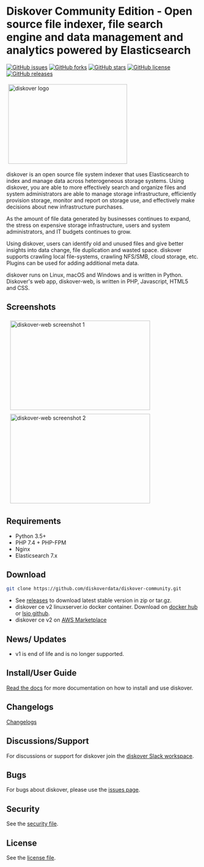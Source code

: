 # Diskover Community Edition - Open source file indexer, file search engine and data management and analytics powered by Elasticsearch

[![GitHub issues](https://img.shields.io/github/issues/diskoverdata/diskover-community)](https://github.com/diskoverdata/diskover-community/issues)
[![GitHub forks](https://img.shields.io/github/forks/diskoverdata/diskover-community)](https://github.com/diskoverdata/diskover-community/network)
[![GitHub stars](https://img.shields.io/github/stars/diskoverdata/diskover-community)](https://github.com/diskoverdata/diskover-community/stargazers)
[![GitHub license](https://img.shields.io/github/license/diskoverdata/diskover-community)](https://github.com/diskoverdata/diskover-community/blob/master/LICENSE)
[![GitHub releases](https://img.shields.io/github/release/diskoverdata/diskover-community)](https://github.com/diskoverdata/diskover-community/releases)

<img width="311" height="208" src="https://diskoverdata.com/wp-content/uploads/2024/08/diskover_logo_color_trimmed.png" hspace="5" vspace="5" alt="diskover logo">

diskover is an open source file system indexer that uses Elasticsearch to index and manage data across heterogeneous storage systems. Using diskover, you are able to more effectively search and organize files and system administrators are able to manage storage infrastructure, efficiently provision storage, monitor and report on storage use, and effectively make decisions about new infrastructure purchases.

As the amount of file data generated by businesses continues to expand, the stress on expensive storage infrastructure, users and system administrators, and IT budgets continues to grow.

Using diskover, users can identify old and unused files and give better insights into data change, file duplication and wasted space. diskover supports crawling local file-systems, crawling NFS/SMB, cloud storage, etc. Plugins can be used for adding additional meta data.

diskover runs on Linux, macOS and Windows and is written in Python. Diskover's web app, diskover-web, is written in PHP, Javascript, HTML5 and CSS.

## Screenshots
<p align="left">
<img width="366" height="234" src="http://www.diskoverdata.com/wp-content/uploads/2021/10/diskover_v2_ce_screenshot1.png" hspace="10" vspace="5" alt="diskover-web screenshot 1">
<img width="366" height="234" src="http://www.diskoverdata.com/wp-content/uploads/2021/10/diskover_v2_ce_screenshot2.png" hspace="10" vspace="5" alt="diskover-web screenshot 2">
</p>

## Requirements
- Python 3.5+
- PHP 7.4 + PHP-FPM
- Nginx
- Elasticsearch 7.x

## Download
```sh
git clone https://github.com/diskoverdata/diskover-community.git
```
- See [releases](https://github.com/diskoverdata/diskover-community/releases) to download latest stable version in zip or tar.gz. 
- diskover ce v2 linuxserver.io docker container. Download on [docker hub](https://hub.docker.com/r/linuxserver/diskover) or [lsio github](https://github.com/linuxserver/docker-diskover).
- diskover ce v2 on [AWS Marketplace](https://aws.amazon.com/marketplace/pp/prodview-ahatamjklfgk4?sr=0-1&ref_=beagle&applicationId=AWSMPContessa)

## News/ Updates
- v1 is end of life and is no longer supported.

## Install/User Guide

[Read the docs](https://docs.diskoverdata.com/) for more documentation on how to install and use diskover.

## Changelogs

[Changelogs](https://docs.diskoverdata.com/diskover_changelogs/)

## Discussions/Support

For discussions or support for diskover join the [diskover Slack workspace](https://join.slack.com/t/diskoverworkspace/shared_invite/enQtNzQ0NjE1Njk5MjIyLWI4NWQ0MjFhYzQyMTRhMzk4NTQ3YjBlYjJiMDk1YWUzMTZmZjI1MTdhYTA3NzAzNTU0MDc5NDA2ZDI4OWRiMjM).

## Bugs

For bugs about diskover, please use the [issues page](https://github.com/diskoverdata/diskover-community/issues).

## Security

See the [security file](https://github.com/diskoverdata/diskover-community/blob/master/SECURITY.md).

## License

See the [license file](https://github.com/diskoverdata/diskover-community/blob/master/LICENSE).
